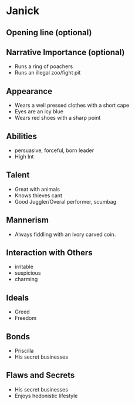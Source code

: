 # Janick

## Opening line (optional)

## Narrative Importance (optional)

- Runs a ring of poachers
- Runs an illegal zoo/fight pit

## Appearance

- Wears a well pressed clothes with a short cape
- Eyes are an icy blue
- Wears red shoes with a sharp point

## Abilities

- persuasive, forceful, born leader
- High Int

## Talent

- Great with animals
- Knows thieves cant
- Good Juggler/Overal performer, scumbag

## Mannerism

- Always fiddling with an ivory carved coin. 

## Interaction with Others

- irritable
- suspicious
- charming

## Ideals

- Greed
- Freedom

## Bonds

- Priscilla
- His secret businesses

## Flaws and Secrets

- His secret businesses
- Enjoys hedonistic lifestyle
